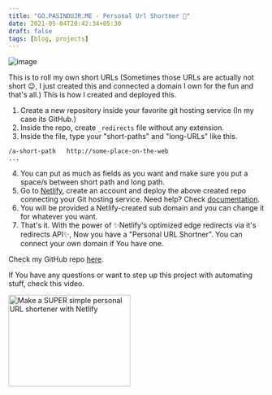 ```yaml
---
title: "GO.PASINDUJR.ME - Personal Url Shortner 🔗"
date: 2021-05-04T20:42:34+05:30
draft: false
tags: [blog, projects]
---
```


![image](/img/blog-paperclips.jpg)

This is to roll my own short URLs (Sometimes those URLs are actually not short 😉, I just created this and connected a domain I own for the fun and that's all.) 
This is how I created and deployed this.

 1. Create a new repository inside your favorite git hosting service (In my case its GitHub.)
 2. Inside the repo, create ``_redirects`` file without any extension.
 3. Inside the file, type your "short-paths" and "long-URLs" like this.
 
```
/a-short-path   http://some-place-on-the-web
...
```
4. You can put as much as fields as you want and make sure you put a space/s between short path and long path.
5. Go to [Netlify](https://www.netlify.com/), create an account and deploy the above created repo connecting your Git hosting service. Need help? Check [documentation](https://www.netlify.com/blog/2016/09/29/a-step-by-step-guide-deploying-on-netlify/).
6. You will be provided a Netlify-created sub domain and you can change it for whatever you want.
7. That's it. With the power of ✨Netlify's optimized edge redirects via it's redirects API✨, Now you have a "Personal URL Shortner". You can connect your own domain if You have one.

Check my GitHub repo [here](https://github.com/pasindujr/personal-url-shortner).

If You have any questions or want to step up this project with automating stuff, check this video.

<a href="http://www.youtube.com/watch?feature=player_embedded&v=HL6paXyx6hM" target="_blank"><img src="http://img.youtube.com/vi/HL6paXyx6hM/0.jpg" 
alt="Make a SUPER simple personal URL shortener with Netlify" width="240" height="180" boarder="10" /></a>